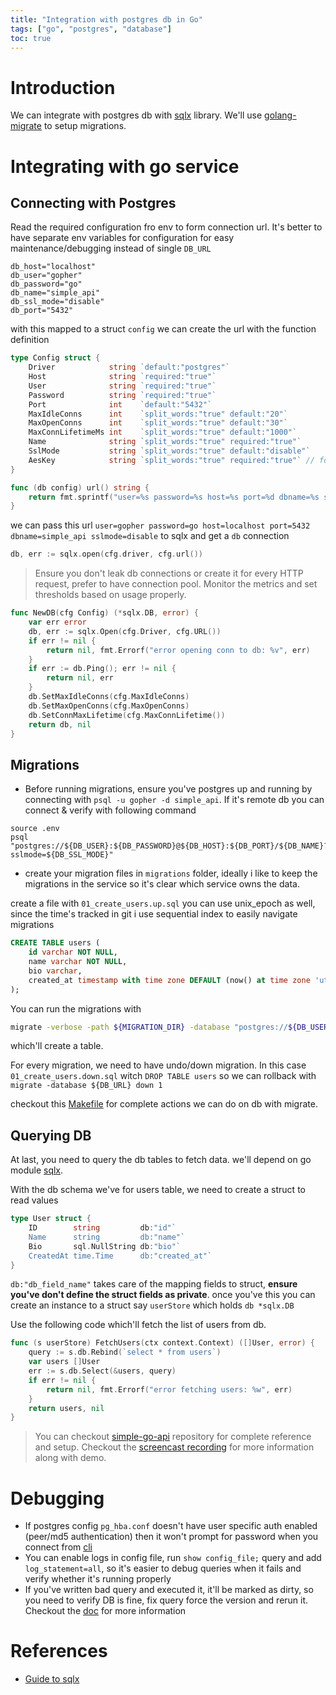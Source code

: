 ```yaml
---
title: "Integration with postgres db in Go"
tags: ["go", "postgres", "database"]
toc: true
---
```


# Introduction

We can integrate with postgres db with [sqlx](https://github.com/jmoiron/sqlx) library.
We'll use [golang-migrate](https://github.com/golang-migrate/migrate) to setup migrations.

# Integrating with go service

## Connecting with Postgres

Read the required configuration fro env to form connection url. It's better to have separate env variables for configuration
for easy maintenance/debugging instead of single `DB_URL`
```
db_host="localhost"
db_user="gopher"
db_password="go"
db_name="simple_api"
db_ssl_mode="disable"
db_port="5432"
```
with this mapped to a struct `config` we can create the url with the function definition

```go
type Config struct {
	Driver            string `default:"postgres"`
	Host              string `required:"true"`
	User              string `required:"true"`
	Password          string `required:"true"`
	Port              int    `default:"5432"`
	MaxIdleConns      int    `split_words:"true" default:"20"`
	MaxOpenConns      int    `split_words:"true" default:"30"`
	MaxConnLifetimeMs int    `split_words:"true" default:"1000"`
	Name              string `split_words:"true" required:"true"`
	SslMode           string `split_words:"true" default:"disable"`
	AesKey            string `split_words:"true" required:"true"` // for encryption purpose
}

func (db config) url() string {
	return fmt.sprintf("user=%s password=%s host=%s port=%d dbname=%s sslmode=%s", db.user, db.password, db.host, db.port, db.name, db.sslmode)
}
```

we can pass this url `user=gopher password=go host=localhost port=5432 dbname=simple_api sslmode=disable` to sqlx and get a `db` connection
```go
db, err := sqlx.open(cfg.driver, cfg.url())
```

> Ensure you don't leak db connections or create it for every HTTP request, prefer to have connection pool. Monitor the metrics and set thresholds based on usage properly.

```go
func NewDB(cfg Config) (*sqlx.DB, error) {
	var err error
	db, err := sqlx.Open(cfg.Driver, cfg.URL())
	if err != nil {
		return nil, fmt.Errorf("error opening conn to db: %v", err)
	}
	if err := db.Ping(); err != nil {
		return nil, err
	}
	db.SetMaxIdleConns(cfg.MaxIdleConns)
	db.SetMaxOpenConns(cfg.MaxOpenConns)
	db.SetConnMaxLifetime(cfg.MaxConnLifetime())
	return db, nil
}
```

## Migrations
* Before running migrations, ensure you've postgres up and running by connecting with `psql -u gopher -d simple_api`. If it's remote db you can connect & verify with following command
```shell
source .env
psql "postgres://${DB_USER}:${DB_PASSWORD}@${DB_HOST}:${DB_PORT}/${DB_NAME}?sslmode=${DB_SSL_MODE}"
```

* create your migration files in `migrations` folder, ideally i like to keep the migrations in the service so it's clear which service owns the data.

create a file with `01_create_users.up.sql` you can use unix_epoch as well, since the time's tracked in git i use sequential index to easily navigate migrations
```sql
CREATE TABLE users (
    id varchar NOT NULL,
    name varchar NOT NULL,
    bio varchar,
    created_at timestamp with time zone DEFAULT (now() at time zone 'utc')
);

```
You can run the migrations with
```bash
migrate -verbose -path ${MIGRATION_DIR} -database "postgres://${DB_USER}:${DB_PASSWORD}@${DB_HOST}:${DB_PORT}/${DB_NAME}?sslmode=${DB_SSL_MODE}" up
```
which'll create a table. 

For every migration, we need to have undo/down migration. In this case `01_create_users.down.sql` witch `DROP TABLE users` so we can rollback with `migrate -database ${DB_URL} down 1`

checkout this [Makefile](https://github.com/devdinu/simple-go-api/blob/master/Makefile) for complete actions we can do on db with migrate.

## Querying DB
At last, you need to query the db tables to fetch data. we'll depend on go module [sqlx](https://github.com/jmoiron/sqlx). 

With the db schema we've for users table, we need to create a struct to read values
```go
type User struct {
	ID        string         db:"id"`
	Name      string         db:"name"`
	Bio       sql.NullString db:"bio"`
	CreatedAt time.Time      db:"created_at"`
}
```

`db:"db_field_name"` takes care of the mapping fields to struct, **ensure you've don't define the struct fields as private**. once you've this you can 
create an instance to a struct say `userStore` which holds `db *sqlx.DB`

Use the following code which'll fetch the list of users from db.

```go
func (s userStore) FetchUsers(ctx context.Context) ([]User, error) {
	query := s.db.Rebind(`select * from users`)
	var users []User
	err := s.db.Select(&users, query)
	if err != nil {
	    return nil, fmt.Errorf("error fetching users: %w", err)
	}
	return users, nil
}
```

> You can checkout [simple-go-api](https://github.com/devdinu/simple-go-api) repository for complete reference and setup. Checkout the [screencast recording](https://youtu.be/jzfTSNrHPjk) for more information along with demo.

# Debugging
* If postgres config `pg_hba.conf` doesn't have user specific auth enabled (peer/md5 authentication) then it won't prompt for password when you connect from [cli](cli)
* You can enable logs in config file, run `show config_file;` query and add `log_statement=all`, so it's easier to debug queries when it fails and verify whether it's running properly
* If you've written bad query and executed it, it'll be marked as dirty, so you need to verify DB is fine, fix query force the version and rerun it. Checkout the [doc](https://github.com/golang-migrate/migrate/blob/master/GETTING_STARTED.md#forcing-your-database-version) for more information

# References
* [Guide to sqlx](https://jmoiron.github.io/sqlx/)
